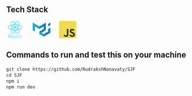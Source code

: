 ## Tech Stack
<img src="https://github.com/devicons/devicon/blob/master/icons/react/react-original-wordmark.svg"
		title="React" alt="React" width="48" height="48"/>&nbsp; &nbsp; &nbsp;
<img src="https://github.com/devicons/devicon/blob/master/icons/materialui/materialui-original.svg"
		title="MUI" alt="MUI" width="48" height="48"/>&nbsp; &nbsp; &nbsp;
<img src="https://github.com/devicons/devicon/blob/master/icons/javascript/javascript-original.svg"
		title="JavaScript" alt="JavaScript" width="48" height="48"/>&nbsp; &nbsp; &nbsp;

## Commands to run and test this on your machine
```
git clone https://github.com/RudrakshNanavaty/SJF
cd SJF
npm i
npm run dev
```
